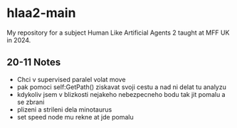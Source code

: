 # hlaa2-main
My repository for a subject Human Like Artificial Agents 2 taught at MFF UK in 2024.

## 20-11 Notes

- Chci v supervised paralel volat move
- pak pomoci self:GetPath() ziskavat svoji cestu a nad ni delat tu analyzu
- kdykoliv jsem v blizkosti nejakeho nebezpecneho bodu tak jit pomalu a se zbrani
- plizeni a strileni dela minotaurus
- set speed node mu rekne at jde pomalu
